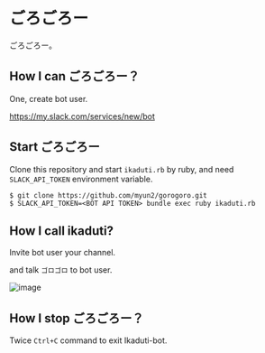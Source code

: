# ごろごろー

ごろごろー。

## How I can ごろごろー？

One, create bot user.

https://my.slack.com/services/new/bot

## Start ごろごろー

Clone this repository and start `ikaduti.rb` by ruby, and need `SLACK_API_TOKEN` environment variable.

```
$ git clone https://github.com/myun2/gorogoro.git
$ SLACK_API_TOKEN=<BOT API TOKEN> bundle exec ruby ikaduti.rb
```

## How I call ikaduti?

Invite bot user your channel.

and talk `ゴロゴロ` to bot user.

![image](https://cloud.githubusercontent.com/assets/2024573/12257990/846b61f6-b94e-11e5-8da6-36830824cf91.png)

## How I stop ごろごろー？

Twice `Ctrl+C` command to exit Ikaduti-bot.
